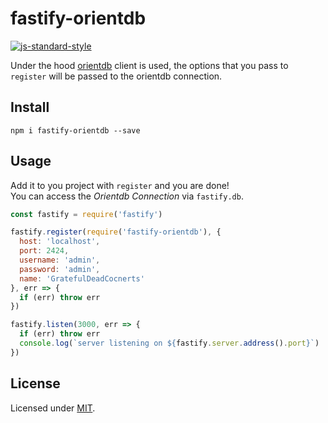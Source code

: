 # fastify-orientdb

[![js-standard-style](https://img.shields.io/badge/code%20style-standard-brightgreen.svg?style=flat)](http://standardjs.com/)

Under the hood [orientdb](https://github.com/orientechnologies/orientjs) client is used, the options that you pass to `register` will be passed to the orientdb connection.

## Install
```
npm i fastify-orientdb --save
```
## Usage
Add it to you project with `register` and you are done!  
You can access the *Orientdb Connection* via `fastify.db`.
```js
const fastify = require('fastify')

fastify.register(require('fastify-orientdb'), {
  host: 'localhost',
  port: 2424,
  username: 'admin',
  password: 'admin',
  name: 'GratefulDeadCocnerts'
}, err => {
  if (err) throw err
})

fastify.listen(3000, err => {
  if (err) throw err
  console.log(`server listening on ${fastify.server.address().port}`)
})
```

## License

Licensed under [MIT](./LICENSE).
